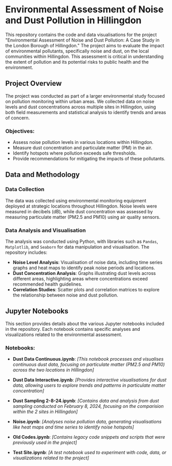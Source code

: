 # Environmental Assessment of Noise and Dust Pollution in Hillingdon

This repository contains the code and data visualisations for the project "Environmental Assessment of Noise and Dust Pollution: A Case Study in the London Borough of Hillingdon." The project aims to evaluate the impact of environmental pollutants, specifically noise and dust, on the local communities within Hillingdon. This assessment is critical in understanding the extent of pollution and its potential risks to public health and the environment.

## Project Overview

The project was conducted as part of a larger environmental study focused on pollution monitoring within urban areas. We collected data on noise levels and dust concentrations across multiple sites in Hillingdon, using both field measurements and statistical analysis to identify trends and areas of concern.

### Objectives:
- Assess noise pollution levels in various locations within Hillingdon.
- Measure dust concentration and particulate matter (PM) in the air.
- Identify hotspots where pollution exceeds safe thresholds.
- Provide recommendations for mitigating the impacts of these pollutants.

## Data and Methodology

### Data Collection
The data was collected using environmental monitoring equipment deployed at strategic locations throughout Hillingdon. Noise levels were measured in decibels (dB), while dust concentration was assessed by measuring particulate matter (PM2.5 and PM10) using air quality sensors.

### Data Analysis and Visualisation
The analysis was conducted using Python, with libraries such as `Pandas`, `Matplotlib`, and `Seaborn` for data manipulation and visualisation. The repository includes:

- **Noise Level Analysis**: Visualisation of noise data, including time series graphs and heat maps to identify peak noise periods and locations.
- **Dust Concentration Analysis**: Graphs illustrating dust levels across different areas, highlighting areas where concentrations exceed recommended health guidelines.
- **Correlation Studies**: Scatter plots and correlation matrices to explore the relationship between noise and dust pollution.

## Jupyter Notebooks

This section provides details about the various Jupyter notebooks included in the repository. Each notebook contains specific analyses and visualizations related to the environmental assessment.

### Notebooks:
- **Dust Data Continuous.ipynb**: *[This notebook processes and visualises continuous dust data, focusing on particulate matter (PM2.5 and PM10) across the two locations in Hillingdon]*
  
- **Dust Data Interactive.ipynb**: *[Provides interactive visualisations for dust data, allowing users to explore trends and patterns in particulate matter concentration]*
  
- **Dust Sampling 2-8-24.ipynb**: *[Contains data and analysis from dust sampling conducted on February 8, 2024, focusing on the comparision within the 2 sites in Hillingdon]*
  
- **Noise.ipynb**: *[Analyses noise pollution data, generating visualisations like heat maps and time series to identify noise hotspots]*
  
- **Old Codes.ipynb**: *[Contains legacy code snippets and scripts that were previously used in the project]*
  
- **Test Site.ipynb**: *[A test notebook used to experiment with code, data, or visualizations related to the project]*
